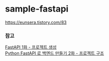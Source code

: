 # sample-fastapi
https://eunsera.tistory.com/83

### 참고
[FastAPI 1화 - 프로젝트 생성](https://dingrr.com/blog/post/fastapi-1%ED%99%94-%ED%94%84%EB%A1%9C%EC%A0%9D%ED%8A%B8-%EC%83%9D%EC%84%B1)  
[Python FastAPI 로 백엔드 만들기 2화 - 프로젝트 구조](https://dingrr.com/blog/post/python-fastapi-%EB%A1%9C-%EB%B0%B1%EC%97%94%EB%93%9C-%EB%A7%8C%EB%93%A4%EA%B8%B0-2%ED%99%94-%ED%94%84%EB%A1%9C%EC%A0%9D%ED%8A%B8-%EA%B5%AC%EC%A1%B0)
